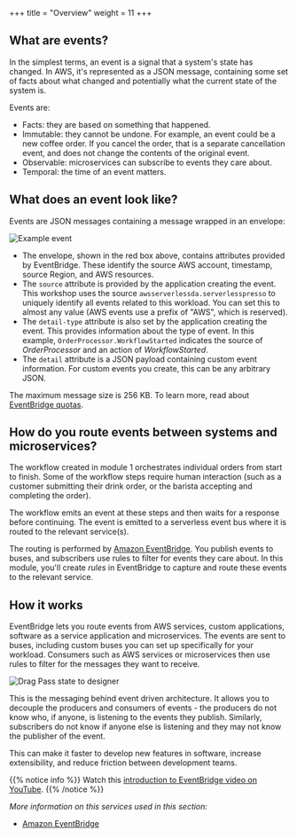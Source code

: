 +++
title = "Overview"
weight = 11
+++

## What are events?

In the simplest terms, an event is a signal that a system's state has changed. In AWS, it's represented as a JSON message, containing some set of facts about what changed and potentially what the current state of the system is.

Events are:
* Facts: they are based on something that happened.
* Immutable: they cannot be undone. For example, an event could be a new coffee order. If you cancel the order, that is a separate cancellation event, and does not change the contents of the original event.
* Observable: microservices can subscribe to events they care about.
* Temporal: the time of an event matters.

## What does an event look like?

Events are JSON messages containing a message wrapped in an envelope:

![Example event](../images/se-mod3-events-overview1.png)

- The envelope, shown in the red box above, contains attributes provided by EventBridge. These identify the source AWS account, timestamp, source Region, and AWS resources.
- The `source` attribute is provided by the application creating the event. This workshop uses the source `awsserverlessda.serverlesspresso` to uniquely identify all events related to this workload. You can set this to almost any value (AWS events use a prefix of "AWS", which is reserved).
- The `detail-type` attribute is also set by the application creating the event. This provides information about the type of event. In this example, `OrderProcessor.WorkflowStarted` indicates the source of *OrderProcessor* and an action of *WorkflowStarted*.
- The `detail` attribute is a JSON payload containing custom event information. For custom events you create, this can be any arbitrary JSON.

The maximum message size is 256 KB. To learn more, read about [EventBridge quotas](https://docs.aws.amazon.com/eventbridge/latest/userguide/eb-quota.html).

## How do you route events between systems and microservices?

The workflow created in module 1 orchestrates individual orders from start to finish. Some of the workflow steps require human interaction (such as a customer submitting their drink order, or the barista accepting and completing the order).

The workflow emits an event at these steps and then waits for a response before continuing. The event is emitted to a serverless event bus where it is routed to the relevant service(s).

The routing is performed by [Amazon EventBridge](https://aws.amazon.com/eventbridge/). You publish events to buses, and subscribers use rules to filter for events they care about. In this module, you'll create *rules* in EventBridge to capture and route these events to the relevant service.

## How it works

EventBridge lets you route events from AWS services, custom applications, software as a service application and microservices. The events are sent to buses, including custom buses you can set up specifically for your workload. Consumers such as AWS services or microservices then use rules to filter for the messages they want to receive.

![Drag Pass state to designer](../images/se-mod1-routing1.png)

This is the messaging behind event driven architecture. It allows you to decouple the producers and consumers of events - the producers do not know who, if anyone, is listening to the events they publish. Similarly, subscribers do not know if anyone else is listening and they may not know the publisher of the event.

This can make it faster to develop new features in software, increase extensibility, and reduce friction between development teams.

{{% notice info %}}
Watch this [introduction to EventBridge video on YouTube](https://www.youtube.com/watch?v=TXh5oU_yo9M).
{{% /notice %}}

*More information on this services used in this section:*
* [Amazon EventBridge](https://aws.amazon.com/eventbridge/)